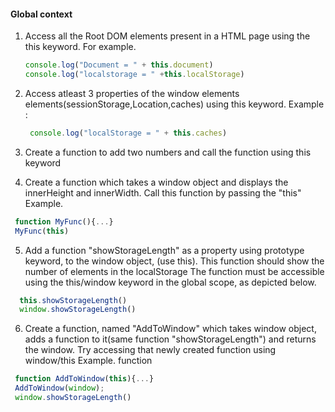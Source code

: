 #### Global context

1. Access all the Root DOM elements present in a HTML page using the this keyword.
    For example.

    ```javascript
    console.log("Document = " + this.document)
    console.log("localstorage = " +this.localStorage)
    ```
2. Access atleast 3 properties of the window elements elements(sessionStorage,Location,caches) using this keyword.
Example :
   ```javascript
    console.log("localStorage = " + this.caches)
   ```

3. Create a function to add two numbers and call the function using this keyword
4. Create a function which takes a window object and displays the innerHeight and innerWidth. Call this function by passing the "this"
Example.

  ```javascript
   function MyFunc(){...}
   MyFunc(this)
  ```
5. Add a function "showStorageLength" as a property using prototype keyword, to the window object, (use this). This function should show the number of elements in the localStorage The function must be accessible using the this/window keyword in the global scope, as depicted below.
```javascript
  this.showStorageLength()
  window.showStorageLength()
```
6. Create a function, named "AddToWindow" which takes window object, adds a function to it(same function "showStorageLength") and returns the window. Try accessing that newly created function using window/this
Example.
function
  ```javascript
   function AddToWindow(this){...}
   AddToWindow(window);
   window.showStorageLength()
  ```
